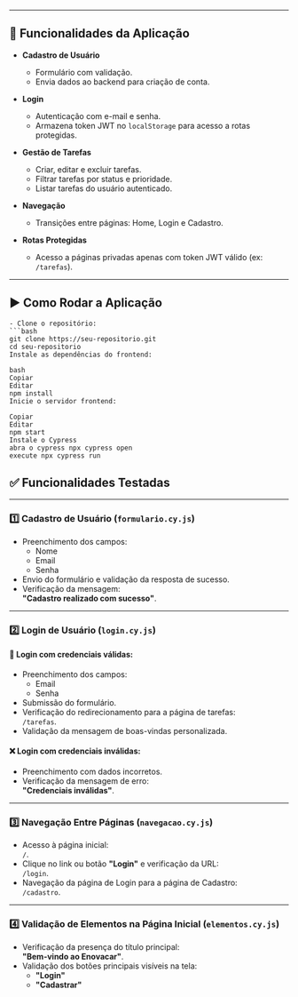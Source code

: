 
---

## 🚀 Funcionalidades da Aplicação

- **Cadastro de Usuário**
  - Formulário com validação.
  - Envia dados ao backend para criação de conta.

- **Login**
  - Autenticação com e-mail e senha.
  - Armazena token JWT no `localStorage` para acesso a rotas protegidas.

- **Gestão de Tarefas**
  - Criar, editar e excluir tarefas.
  - Filtrar tarefas por status e prioridade.
  - Listar tarefas do usuário autenticado.

- **Navegação**
  - Transições entre páginas: Home, Login e Cadastro.

- **Rotas Protegidas**
  - Acesso a páginas privadas apenas com token JWT válido (ex: `/tarefas`).

---


## ▶️ Como Rodar a Aplicação


    - Clone o repositório:
    ```bash
    git clone https://seu-repositorio.git
    cd seu-repositorio
    Instale as dependências do frontend:

    bash
    Copiar
    Editar
    npm install
    Inicie o servidor frontend:

    Copiar
    Editar
    npm start
    Instale o Cypress 
    abra o cypress npx cypress open
    execute npx cypress run
## ✅ Funcionalidades Testadas

---

### 1️⃣ **Cadastro de Usuário** (`formulario.cy.js`)

- Preenchimento dos campos:
  - Nome
  - Email
  - Senha
- Envio do formulário e validação da resposta de sucesso.
- Verificação da mensagem:  
  **"Cadastro realizado com sucesso"**.

---

### 2️⃣ **Login de Usuário** (`login.cy.js`)

#### 🔐 **Login com credenciais válidas:**
- Preenchimento dos campos:
  - Email
  - Senha
- Submissão do formulário.
- Verificação do redirecionamento para a página de tarefas:  
`/tarefas`.
- Validação da mensagem de boas-vindas personalizada.

#### ❌ **Login com credenciais inválidas:**
- Preenchimento com dados incorretos.
- Verificação da mensagem de erro:  
**"Credenciais inválidas"**.

---

### 3️⃣ **Navegação Entre Páginas** (`navegacao.cy.js`)

- Acesso à página inicial:  
`/`.
- Clique no link ou botão **"Login"** e verificação da URL:  
`/login`.
- Navegação da página de Login para a página de Cadastro:  
`/cadastro`.

---

### 4️⃣ **Validação de Elementos na Página Inicial** (`elementos.cy.js`)

- Verificação da presença do título principal:  
**"Bem-vindo ao Enovacar"**.
- Validação dos botões principais visíveis na tela:
  - **"Login"**
  - **"Cadastrar"**

